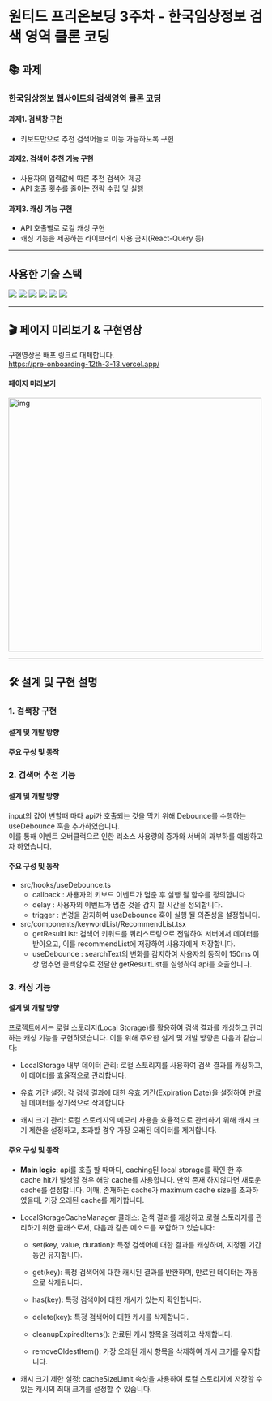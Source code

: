 # 원티드 프리온보딩 3주차 - 한국임상정보 검색 영역 클론 코딩

## 📚 과제

### 한국임상정보 웹사이트의 검색영역 클론 코딩

#### 과제1. 검색창 구현

- 키보드만으로 추천 검색어들로 이동 가능하도록 구현

#### 과제2. 검색어 추천 기능 구현

- 사용자의 입력값에 따른 추천 검색어 제공
- API 호출 횟수를 줄이는 전략 수립 및 실행

#### 과제3. 캐싱 기능 구현

- API 호출별로 로컬 캐싱 구현
- 캐싱 기능을 제공하는 라이브러리 사용 금지(React-Query 등)

---

## 사용한 기술 스택

<img src="https://shields.io/badge/TypeScript-3178C6?logo=TypeScript&logoColor=FFF&style=flat-square"/>
<img src="https://img.shields.io/badge/React-61DAFB?style=flat-square&logo=React&logoColor=white"/>
<img src="https://img.shields.io/badge/React Router-CA4245?style=flat-square&logo=React Router&logoColor=white">
<img src="https://img.shields.io/badge/Recoil-3578E5?style=flat-square&logo=Recoil&logoColor=white"/>
<img src="https://img.shields.io/badge/Styled Components-DB7093?style=flat-square&logo=Styled components&logoColor=white"/>
<img src="https://img.shields.io/badge/Vite-646CFF?style=flat-square&logo=Vite&logoColor=white"/>

</br>

---

## 🎬 페이지 미리보기 & 구현영상

구현영상은 배포 링크로 대체합니다.
<br/>
https://pre-onboarding-12th-3-13.vercel.app/

#### 페이지 미리보기

<img src="https://github.com/wanted-pre-onboarding-fe-team13/pre-onboarding-12th-3-13/assets/122191856/3e2cf675-b680-43d6-8a28-49ced12cf06c" alt="img" width="500px"/>

---

## 🛠️ 설계 및 구현 설명

### 1. 검색창 구현

#### 설계 및 개발 방향

#### 주요 구성 및 동작

### 2. 검색어 추천 기능

#### 설계 및 개발 방향

input의 값이 변할때 마다 api가 호출되는 것을 막기 위해 Debounce를 수행하는 useDebounce 훅을 추가하였습니다.
<br/> 이를 통해 이벤트 오버클럭으로 인한 리소스 사용량의 증가와 서버의 과부하를 예방하고자 하였습니다.

#### 주요 구성 및 동작

- src/hooks/useDebounce.ts
  - callback : 사용자의 키보드 이벤트가 멈춘 후 실행 될 함수를 정의합니다
  - delay : 사용자의 이벤트가 멈춘 것을 감지 할 시간을 정의합니다.
  - trigger : 변경을 감지하여 useDebounce 훅이 실행 될 의존성을 설정합니다.
- src/components/keywordList/RecommendList.tsx
  - getResultList: 검색어 키워드를 쿼리스트링으로 전달하여 서버에서 데이터를 받아오고, 이를 recommendList에 저장하여 사용자에게 저장합니다.
  - useDebounce : searchText의 변화를 감지하여 사용자의 동작이 150ms 이상 멈추면 콜백함수로 전달한 getResultList를 실행하여 api를 호출합니다.

### 3. 캐싱 기능

#### 설계 및 개발 방향

프로젝트에서는 로컬 스토리지(Local Storage)를 활용하여 검색 결과를 캐싱하고 관리하는 캐싱 기능을 구현하였습니다. 이를 위해 주요한 설계 및 개발 방향은 다음과 같습니다:

- LocalStorage 내부 데이터 관리: 로컬 스토리지를 사용하여 검색 결과를 캐싱하고, 이 데이터를 효율적으로 관리합니다.

- 유효 기간 설정: 각 검색 결과에 대한 유효 기간(Expiration Date)을 설정하여 만료된 데이터를 정기적으로 삭제합니다.

- 캐시 크기 관리: 로컬 스토리지의 메모리 사용을 효율적으로 관리하기 위해 캐시 크기 제한을 설정하고, 초과할 경우 가장 오래된 데이터를 제거합니다.

#### 주요 구성 및 동작

- **Main logic**: api를 호출 할 때마다, caching된 local storage를 확인 한 후 cache hit가 발생할 경우 해당 cache를 사용합니다. 만약 존재 하지않다면 새로운 cache를 설정합니다. 이때, 존재하는 cache가 maximum cache size를 초과하였을때, 가장 오래된 cache를 제거합니다.

- LocalStorageCacheManager 클래스: 검색 결과를 캐싱하고 로컬 스토리지를 관리하기 위한 클래스로서, 다음과 같은 메소드를 포함하고 있습니다:

  - set(key, value, duration): 특정 검색어에 대한 결과를 캐싱하며, 지정된 기간 동안 유지합니다.

  - get(key): 특정 검색어에 대한 캐시된 결과를 반환하며, 만료된 데이터는 자동으로 삭제됩니다.

  - has(key): 특정 검색어에 대한 캐시가 있는지 확인합니다.

  - delete(key): 특정 검색어에 대한 캐시를 삭제합니다.

  - cleanupExpiredItems(): 만료된 캐시 항목을 정리하고 삭제합니다.

  - removeOldestItem(): 가장 오래된 캐시 항목을 삭제하여 캐시 크기를 유지합니다.

- 캐시 크기 제한 설정: cacheSizeLimit 속성을 사용하여 로컬 스토리지에 저장할 수 있는 캐시의 최대 크기를 설정할 수 있습니다.
